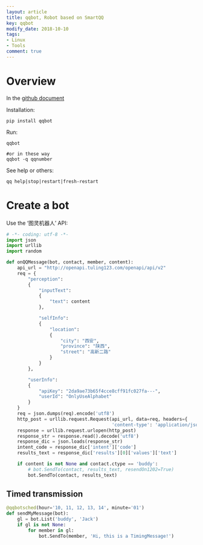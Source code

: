 ```yaml
---
layout: article
title: qqbot, Robot based on SmartQQ
key: qqbot
modify_date: 2018-10-10
tags: 
- Linux
- Tools
comment: true
---
```


<!--more-->

# Overview

In the [github document](https://github.com/pandolia/qqbot/blob/master/README.MD)

Installation:

```shell
pip install qqbot
```

Run: 

```shell
qqbot

#or in these way
qqbot -q qqnumber
```

See help or others:

```shell
qq help|stop|restart|fresh-restart
```



# Create a bot

Use the ‘图灵机器人’ API:

```python
# -*- coding: utf-8 -*-
import json
import urllib
import random

def onQQMessage(bot, contact, member, content):
    api_url = "http://openapi.tuling123.com/openapi/api/v2"
    req = {
        "perception":
        {
            "inputText":
            {
                "text": content
            },

            "selfInfo":
            {
                "location":
                {
                    "city": "西安",
                    "province": "陕西",
                    "street": "高新二路"
                }
            }
        },

        "userInfo":
        {
            "apiKey": "2da9ae73b65f4cce8cff91fc027fa---",
            "userId": "OnlyUseAlphabet"
        }
    }
    req = json.dumps(req).encode('utf8')
    http_post = urllib.request.Request(api_url, data=req, headers={
                                       'content-type': 'application/json'})
    response = urllib.request.urlopen(http_post)
    response_str = response.read().decode('utf8')
    response_dic = json.loads(response_str)
    intent_code = response_dic['intent']['code']
    results_text = response_dic['results'][0]['values']['text']

    if content is not None and contact.ctype == 'buddy':
        # bot.SendTo(contact, results_text, resendOn1202=True)
        bot.SendTo(contact, results_text)
```

## Timed transmission

```python
@qqbotsched(hour='10, 11, 12, 13, 14', minute='01')
def sendMyMessage(bot):
    gl = bot.List('buddy', 'Jack')
    if gl is not None:
        for member in gl:
            bot.SendTo(member, 'Hi, this is a TimingMessage!')
```

